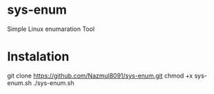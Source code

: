 # sys-enum
Simple Linux enumaration Tool

# Instalation

git clone https://github.com/Nazmul8091/sys-enum.git
chmod +x sys-enum.sh
./sys-enum.sh
